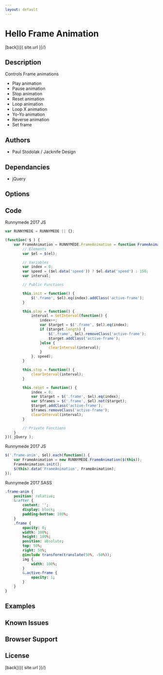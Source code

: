 ```yaml
---
layout: default
---
```


# Hello Frame Animation
[back]({{ site.url }}/)

## Description
Controls Frame animations

- Play animation
- Pause animation
- Stop animation
- Reset animation
- Loop animation
- Loop X animation
- Yo-Yo animation
- Reverse animation
- Set frame

## Authors
- Paul Stodolak / Jacknife Design

## Dependancies
- jQuery

## Options

## Code
Runnymede 2017 JS
```javascript
var RUNNYMEDE = RUNNYMEDE || {};

(function( $ ) {
	var FrameAnimation = RUNNYMEDE.FrameAnimation = function FrameAnimation(el) {
		// Elements
		var $el = $(el);

		// Variables
		var index = 0;
		var speed = ($el.data('speed')) ? $el.data('speed') : 150;
		var interval;

		// Public Functions

		this.init = function() {
			$('.frame', $el).eq(index).addClass('active-frame');
		}

		this.play = function() {
			interval = setInterval(function() {
				index++;
				var $target = $('.frame', $el).eq(index);
				if ($target.length) {
					$('.frame', $el).removeClass('active-frame');
					$target.addClass('active-frame');
				}else {
					clearInterval(interval);
				}
			}, speed);
		}

		this.stop = function() {
			clearInterval(interval);
		}

		this.reset = function() {
			index = 0;
			var $target = $('.frame', $el).eq(index);
			var $frames = $('.frame', $el).not($target);
			$target.addClass('active-frame');
			$frames.removeClass('active-frame');
			clearInterval(interval);
		}

		// Private Functions
	}
})( jQuery );
```
Runnymede 2017 JS
```javascript
$('.frame-anim', $el).each(function() {
	var FrameAnimation = new RUNNYMEDE.FrameAnimation($(this));
	FrameAnimation.init();
	$(this).data('FrameAnimation', FrameAnimation);
});
```
Runnymede 2017 SASS
```sass
.frame-anim {
	position: relative;
	&:after {
		content: '';
		display: block;
		padding-bottom: 100%;
	}
	.frame {
		opacity: 0;
		width: 100%;
		height: 100%;
		position: absolute;
		top: 50%;
		right: 50%;
		@include transform(translate(50%, -50%));
		img {
			width: 100%;
		}
		&.active-frame {
			opacity: 1;
		}
	}
}
```

## Examples

## Known Issues

## Browser Support

## License

[back]({{ site.url }}/)